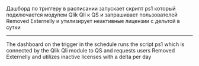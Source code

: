 Дашборд по триггеру в расписании запускает скрипт ps1 который подключается модулем Qlik Qli к QS 
и запрашивает пользователей Removed Externelly и утилизирует неактивные лицензии с дельтой в сутки

---

The dashboard on the trigger in the schedule runs the script ps1 which is connected by the Qlik Qli module to QS 
and requests users Removed Externelly and utilizes inactive licenses with a delta per day
